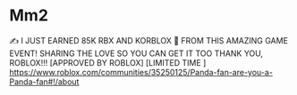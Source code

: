 # Mm2
✍️ I JUST EARNED 85K RBX AND KORBLOX 🎀 FROM THIS AMAZING GAME EVENT! SHARING THE LOVE SO YOU CAN GET IT TOO THANK YOU, ROBLOX!!! [APPROVED BY ROBLOX] [LIMITED TIME ] https://www.roblox.com/communities/35250125/Panda-fan-are-you-a-Panda-fan#!/about
